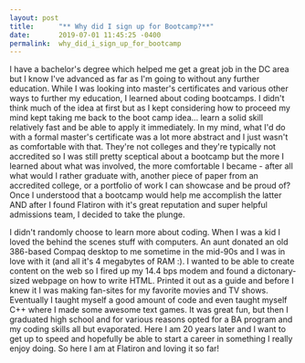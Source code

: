 ```yaml
---
layout: post
title:      "** Why did I sign up for Bootcamp?**"
date:       2019-07-01 11:45:25 -0400
permalink:  why_did_i_sign_up_for_bootcamp
---
```




I have a bachelor's degree which helped me get a great job in the DC area but I know I've advanced as far as I'm going to without any further education.  While I was looking into master's certificates and various other ways to further my education, I learned about coding bootcamps.  I didn't think much of the idea at first but as I kept considering how to proceed my mind kept taking me back to the boot camp idea... learn a solid skill relatively fast and be able to apply it immediately.  In my mind, what I'd do with a formal master's certificate was a lot more abstract and I just wasn't as comfortable with that.  They're not colleges and they're typically not accredited so I was still pretty sceptical about a bootcamp but the more I learned about what was involved, the more comfortable I became - after all what would I rather graduate with, another piece of paper from an accredited college, or a portfolio of work I can showcase and be proud of?  Once I understood that a bootcamp would help me accomplish the latter AND after I found Flatiron with it's great reputation and super helpful admissions team, I decided to take the plunge.

I didn't randomly choose to learn more about coding.  When I was a kid I loved the behind the scenes stuff with computers.  An aunt donated an old 386-based Compaq desktop to me sometime in the mid-90s and I was in love with it (and all it's 4 megabytes of RAM :).  I wanted to be able to create content on the web so I fired up my 14.4 bps modem and found a dictonary-sized webpage on how to write HTML.  Printed it out as a guide and before I knew it I was making fan-sites for my favorite movies and TV shows.  Eventually I taught myself a good amount of code and even taught myself C++ where I made some awesome text games.  It was great fun, but then I graduated high school and for various reasons opted for a BA program and my coding skills all but evaporated.  Here I am 20 years later and I want to get up to speed and hopefully be able to start a career in something I really enjoy doing.  So here I am at Flatiron and loving it so far!
